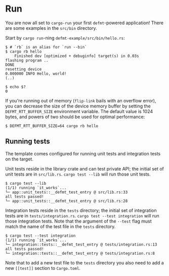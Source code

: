 # Run

You are now all set to `cargo-run` your first `defmt`-powered application!
There are some examples in the `src/bin` directory.

Start by `cargo run`-ning `defmt-example/src/bin/hello.rs`:

```console
$ # `rb` is an alias for `run --bin`
$ cargo rb hello
    Finished dev [optimized + debuginfo] target(s) in 0.03s
flashing program ..
DONE
resetting device
0.000000 INFO Hello, world!
(..)

$ echo $?
0
```

If you're running out of memory (`flip-link` bails with an overflow error), you can decrease the size of the device memory buffer by setting the `DEFMT_RTT_BUFFER_SIZE` environment variable. The default value is 1024 bytes, and powers of two should be used for optimal performance:

```console
$ DEFMT_RTT_BUFFER_SIZE=64 cargo rb hello
```

## Running tests

The template comes configured for running unit tests and integration tests on the target.

Unit tests reside in the library crate and can test private API; the initial set of unit tests are in `src/lib.rs`.
`cargo test --lib` will run those unit tests.

```console
$ cargo test --lib
(1/1) running `it_works`...
└─ app::unit_tests::__defmt_test_entry @ src/lib.rs:33
all tests passed!
└─ app::unit_tests::__defmt_test_entry @ src/lib.rs:28
```

Integration tests reside in the `tests` directory; the initial set of integration tests are in `tests/integration.rs`.
`cargo test --test integration` will run those integration tests.
Note that the argument of the `--test` flag must match the name of the test file in the `tests` directory.

```console
$ cargo test --test integration
(1/1) running `it_works`...
└─ integration::tests::__defmt_test_entry @ tests/integration.rs:13
all tests passed!
└─ integration::tests::__defmt_test_entry @ tests/integration.rs:8
```

Note that to add a new test file to the `tests` directory you also need to add a new `[[test]]` section to `Cargo.toml`.
